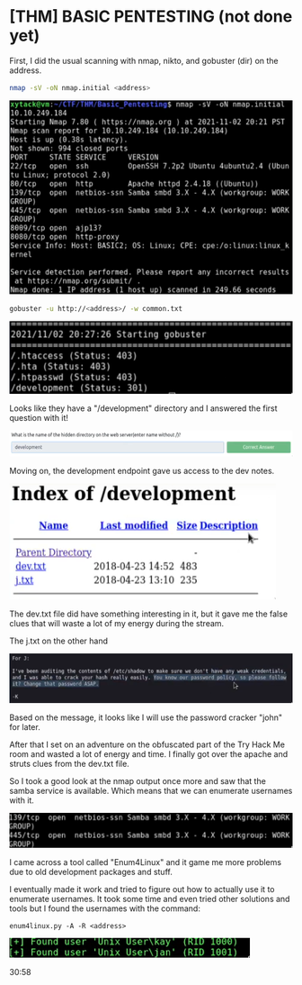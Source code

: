 # [THM] BASIC PENTESTING (not done yet)

First, I did the usual scanning with nmap, nikto, and gobuster (dir) on the address.

```bash
nmap -sV -oN nmap.initial <address>
```
![nmap.initial](img/BASIC_PEN_NMAPv1.png)

```bash
gobuster -u http://<address>/ -w common.txt
```
![gobusterv1](img/BASIC_PEN_GOBUSTERv1.png)

Looks like they have a "/development" directory and I answered the first question with it!

![development](img/ANS_development.png)

Moving on, the development endpoint gave us access to the dev notes. 

![development.dir](img/development_dir.png)


The dev.txt file did have something interesting in it, but it gave me the false clues that will waste a lot of my energy during the stream.

The j.txt on the other hand 

![j.txt](img/jtxt.png)

Based on the message, it looks like I will use the password cracker "john" for later.

After that I set on an adventure on the obfuscated part of the Try Hack Me room and wasted a lot of energy and time. I finally got over the apache and struts clues from the dev.txt file. 

So I took a good look at the nmap output once more and saw that the samba service is available. Which means that we can enumerate usernames with it. 

![smb-open](img/smb-open.png)

I came across a tool called "Enum4Linux" and it game me more problems due to old development packages and stuff.

I eventually made it work and tried to figure out how to actually use it to enumerate usernames. It took some time and even tried other solutions and tools but I found the usernames with the command: 
```
enum4linux.py -A -R <address>
```

![usernames](img/usernames.png)

30:58





